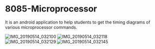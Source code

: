 # 8085-Microprocessor
It is an android application to help students to get the timing diagrams of various microprocessor commands.

![IMG_20190514_032100](https://user-images.githubusercontent.com/34658584/57657479-191abd00-75f9-11e9-89a3-7c361cd4b949.jpg)
![IMG_20190514_032118](https://user-images.githubusercontent.com/34658584/57657483-191abd00-75f9-11e9-8344-bc928097bd62.jpg)
![IMG_20190514_032129](https://user-images.githubusercontent.com/34658584/57657485-19b35380-75f9-11e9-9035-6f867bccdd8c.jpg)
![IMG_20190514_032145](https://user-images.githubusercontent.com/34658584/57657486-19b35380-75f9-11e9-94a6-365d6273e3fa.jpg)
